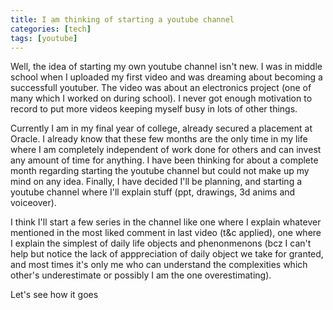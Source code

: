 ```yaml
---
title: I am thinking of starting a youtube channel
categories: [tech]
tags: [youtube]
---
```


Well, the idea of starting my own youtube channel isn't new. I was in middle school when I uploaded my first video and was dreaming about becoming a successfull youtuber. The video was about an electronics project (one of many which I worked on during school). I never got enough motivation to record to put more videos keeping myself busy in lots of  other things.

Currently I am in my final year of college, already secured a placement at Oracle. I already know that these few months are the only time in my life where I am completely independent of work done for others and can invest any amount of time for anything. I have been thinking for about a complete month regarding starting the youtube channel but could not make up my mind on any idea. Finally, I have decided I'll be planning, and starting a youtube channel where I'll explain stuff (ppt, drawings, 3d anims and voiceover).

I think I'll start a few series in the channel like one where I explain whatever mentioned in the most liked comment in last video (t&c applied), one where I explain the simplest of daily life objects and phenonmenons (bcz I can't help but notice the lack of apppreciation of daily object we take for granted, and most times it's only me who can understand the complexities which other's underestimate or possibly I am the one overestimating).

Let's see how it goes
